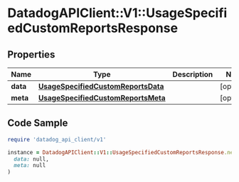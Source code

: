 # DatadogAPIClient::V1::UsageSpecifiedCustomReportsResponse

## Properties

| Name | Type | Description | Notes |
| ---- | ---- | ----------- | ----- |
| **data** | [**UsageSpecifiedCustomReportsData**](UsageSpecifiedCustomReportsData.md) |  | [optional] |
| **meta** | [**UsageSpecifiedCustomReportsMeta**](UsageSpecifiedCustomReportsMeta.md) |  | [optional] |

## Code Sample

```ruby
require 'datadog_api_client/v1'

instance = DatadogAPIClient::V1::UsageSpecifiedCustomReportsResponse.new(
  data: null,
  meta: null
)
```

